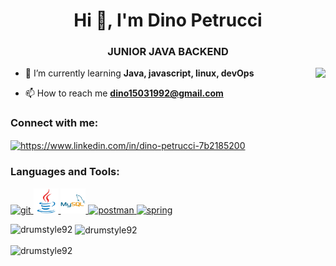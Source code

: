 <h1 align="center">Hi 👋, I'm Dino Petrucci</h1>
<h3 align="center">JUNIOR JAVA BACKEND</h3>
<img align="right" src="https://i.gifer.com/origin/c5/c5056fe916b043776e98d6149847ffbd_w200.gif"/>
</p>

- 🌱 I’m currently learning **Java, javascript, linux, devOps**

- 📫 How to reach me **dino15031992@gmail.com**

<h3 align="left">Connect with me:</h3>
<p align="left">
<a href="https://linkedin.com/in/https://www.linkedin.com/in/dino-petrucci-7b2185200" target="blank"><img align="center" src="https://raw.githubusercontent.com/rahuldkjain/github-profile-readme-generator/master/src/images/icons/Social/linked-in-alt.svg" alt="https://www.linkedin.com/in/dino-petrucci-7b2185200" height="30" width="40" /></a>
</p>

<h3 align="left">Languages and Tools:</h3>
<p align="left"> <a href="https://git-scm.com/" target="_blank" rel="noreferrer"> <img src="https://www.vectorlogo.zone/logos/git-scm/git-scm-icon.svg" alt="git" width="40" height="40"/> </a> <a href="https://www.java.com" target="_blank" rel="noreferrer"> <img src="https://raw.githubusercontent.com/devicons/devicon/master/icons/java/java-original.svg" alt="java" width="40" height="40"/> </a> <a href="https://www.mysql.com/" target="_blank" rel="noreferrer"> <img src="https://raw.githubusercontent.com/devicons/devicon/master/icons/mysql/mysql-original-wordmark.svg" alt="mysql" width="40" height="40"/> </a> <a href="https://postman.com" target="_blank" rel="noreferrer"> <img src="https://www.vectorlogo.zone/logos/getpostman/getpostman-icon.svg" alt="postman" width="40" height="40"/> </a> <a href="https://spring.io/" target="_blank" rel="noreferrer"> <img src="https://www.vectorlogo.zone/logos/springio/springio-icon.svg" alt="spring" width="40" height="40"/> </a> </p>

<p><img align="left" src="https://github-readme-stats.vercel.app/api/top-langs?username=drumstyle92&show_icons=true&locale=en&layout=compact" alt="drumstyle92" /></p>

<p>&nbsp;<img align="center" src="https://github-readme-stats.vercel.app/api?username=drumstyle92&show_icons=true&locale=en" alt="drumstyle92" /></p>

<p><img align="center" src="https://github-readme-streak-stats.herokuapp.com/?user=drumstyle92&" alt="drumstyle92" /></p>
